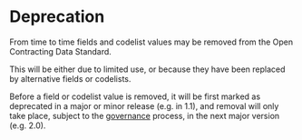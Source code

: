 # Deprecation

From time to time fields and codelist values may be removed from the Open Contracting Data Standard.

This will be either due to limited use, or because they have been replaced by alternative fields or codelists.

Before a field or codelist value is removed, it will be first marked as deprecated in a major or minor release (e.g. in 1.1), and removal will only take place, subject to the [governance](governance.md) process, in the next major version (e.g. 2.0).





